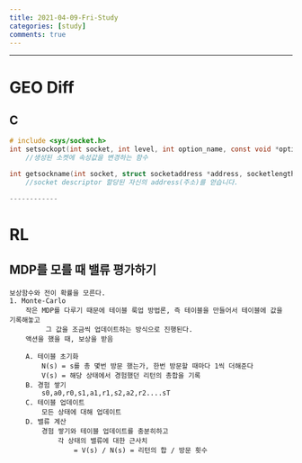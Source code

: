 ```yaml
---
title: 2021-04-09-Fri-Study
categories: [study]
comments: true
---
```

-------------------------------------------------------------------------------

# GEO Diff

## C

```c
# include <sys/socket.h>
int setsockopt(int socket, int level, int option_name, const void *option_value, socklen_t option_len)
    //생성된 소켓에 속성값을 변경하는 함수

int getsockname(int socket, struct socketaddress *address, socketlength * addresslength)
    //socket descriptor 할당된 자신의 address(주소)를 얻습니다.

------------
```

# RL

## MDP를 모를 때 밸류 평가하기
```
보상함수와 전이 확률을 모른다.
1. Monte-Carlo
    작은 MDP를 다루기 때문에 테이블 룩업 방법론, 즉 테이블을 만들어서 테이블에 값을 기록해놓고
         그 값을 조금씩 업데이트하는 방식으로 진행된다.
    액션을 했을 때, 보상을 받음

    A. 테이블 초기화
        N(s) = s를 총 몇번 방문 했는가, 한번 방문할 때마다 1씩 더해준다
        V(s) = 해당 상태에서 경험했던 리턴의 총합을 기록
    B. 경험 쌓기
        s0,a0,r0,s1,a1,r1,s2,a2,r2....sT
    C. 테이블 업데이트
        모든 상태에 대해 업데이트
    D. 밸류 계산
        경험 쌓기와 테이블 업데이트를 충분히하고 
            각 상태의 밸류에 대한 근사치 
                = V(s) / N(s) = 리턴의 합 / 방문 횟수

```